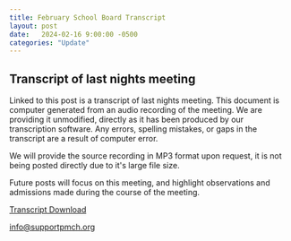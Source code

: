 ```yaml
---
title: February School Board Transcript
layout: post
date:   2024-02-16 9:00:00 -0500
categories: "Update"
---
```


## Transcript of last nights meeting

Linked to this post is a transcript of last nights meeting. This document is computer generated from an audio recording of the meeting. We are providing it unmodified, directly as it has been produced by our transcription software. Any errors, spelling mistakes, or gaps in the transcript are a result of computer error.

We will provide the source recording in MP3 format upon request, it is not being posted directly due to it's large file size.

Future posts will focus on this meeting, and highlight observations and admissions made during the course of the meeting.

[Transcript Download](/assets/files/transcripts/psp_feb_15_board_meeting_transcript.txt)

[info@supportpmch.org](mailto:info@supportpmch.org)
